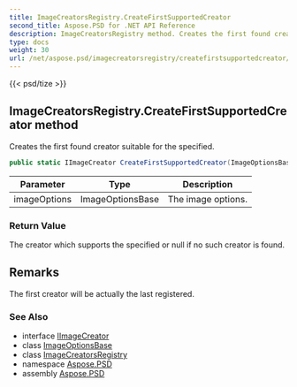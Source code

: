 ```yaml
---
title: ImageCreatorsRegistry.CreateFirstSupportedCreator
second_title: Aspose.PSD for .NET API Reference
description: ImageCreatorsRegistry method. Creates the first found creator suitable for the specified
type: docs
weight: 30
url: /net/aspose.psd/imagecreatorsregistry/createfirstsupportedcreator/
---
```

{{< psd/tize >}}
## ImageCreatorsRegistry.CreateFirstSupportedCreator method

Creates the first found creator suitable for the specified.

```csharp
public static IImageCreator CreateFirstSupportedCreator(ImageOptionsBase imageOptions)
```

| Parameter | Type | Description |
| --- | --- | --- |
| imageOptions | ImageOptionsBase | The image options. |

### Return Value

The creator which supports the specified or null if no such creator is found.

## Remarks

The first creator will be actually the last registered.

### See Also

* interface [IImageCreator](../../iimagecreator/)
* class [ImageOptionsBase](../../imageoptionsbase/)
* class [ImageCreatorsRegistry](../)
* namespace [Aspose.PSD](../../../aspose.psd/)
* assembly [Aspose.PSD](../../../)


